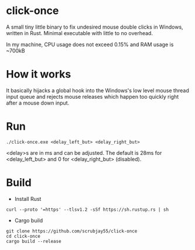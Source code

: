# click-once

A small tiny little binary to fix undesired mouse double clicks in Windows, written in Rust. Minimal executable with little to no overhead.

In my machine, CPU usage does not exceed 0.15% and RAM usage is ~700kB

# How it works

It basically hijacks a global hook into the Windows's low level mouse thread input queue and rejects mouse releases which happen too quickly right after a mouse down input.


# Run
```
./click-once.exe <delay_left_but> <delay_right_but> 
```

\<delay\>s are in ms and can be adjusted. The default is 28ms for \<delay_left_but\> and 0 for \<delay_right_but\> (disabled).

# Build

- Install Rust
```
curl --proto '=https' --tlsv1.2 -sSf https://sh.rustup.rs | sh
```

- Cargo build

```
git clone https://github.com/scrubjay55/click-once
cd click-once
cargo build --release
```

